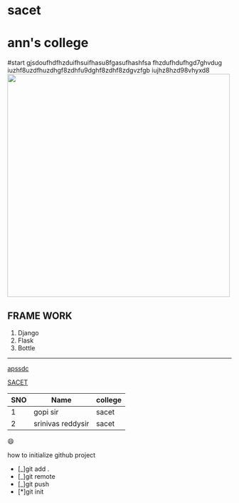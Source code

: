 # sacet
# ann's college
#start
gjsdoufhdfhzduifhsuifhasu8fgasufhashfsa fhzdufhdufhgd7ghvdug iuzhf8uzdfhuzdhgf8zdhfu9dghf8zdhf8zdgvzfgb iujhz8hzd98vhyxd8
<img src="https://images.pexels.com/photos/736230/pexels-photo-736230.jpeg?cs=srgb&dl=pexels-jonas-kakaroto-736230.jpg&fm=jpg" width="500" height="500">
## FRAME WORK
1. Django
2. Flask
3. Bottle
--------

[apssdc](HTTP://APSSDC.COM)

[SACET](HTTP://SACET.COM)

SNO | Name | college
------|-----|-------
1|gopi sir|sacet
2|srinivas reddysir|sacet
:smile:


how to initialize github project
- [_]git  add .
- [_]git remote
- [_]git push
- [*]git init
